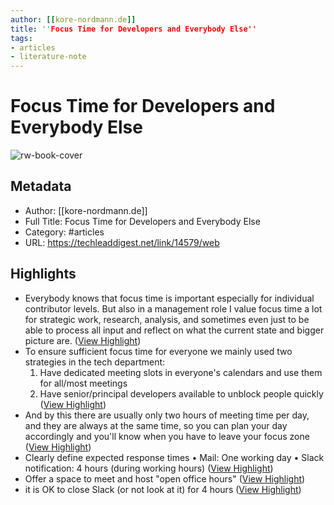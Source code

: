 ```yaml
---
author: [[kore-nordmann.de]]
title: ''Focus Time for Developers and Everybody Else''
tags: 
- articles
- literature-note
---
```

# Focus Time for Developers and Everybody Else

![rw-book-cover](https://kore-nordmann.de/blog/card/focus_time_for_developers_and_everybody_else.png)

## Metadata
- Author: [[kore-nordmann.de]]
- Full Title: Focus Time for Developers and Everybody Else
- Category: #articles
- URL: https://techleaddigest.net/link/14579/web

## Highlights
- Everybody knows that focus time is important especially for individual contributor levels. But also in a management role I value focus time a lot for strategic work, research, analysis, and sometimes even just to be able to process all input and reflect on what the current state and bigger picture are. ([View Highlight](https://read.readwise.io/read/01grw3vr9r093epqp0608g85e1))
- To ensure sufficient focus time for everyone we mainly used two strategies in the tech department:
  1. Have dedicated meeting slots in everyone's calendars and use them for all/most meetings
  2. Have senior/principal developers available to unblock people quickly ([View Highlight](https://read.readwise.io/read/01grw3y4c405g3t5157qpcr5s4))
- And by this there are usually only two hours of meeting time per day, and they are always at the same time, so you can plan your day accordingly and you'll know when you have to leave your focus zone ([View Highlight](https://read.readwise.io/read/01grw42xjgjffdjfj091svjdgk))
- Clearly define expected response times
  • Mail: One working day
  • Slack notification: 4 hours (during working hours) ([View Highlight](https://read.readwise.io/read/01grw43k9v3jat5d8x2t0gqyrh))
- Offer a space to meet and host "open office hours" ([View Highlight](https://read.readwise.io/read/01grw43ykavv6f1j6sad10xyf1))
- it is OK to close Slack (or not look at it) for 4 hours ([View Highlight](https://read.readwise.io/read/01grw44ga6wkyrbxegfztxd230))
